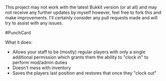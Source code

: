 This project may not work with the latest Bukkit version (or at all) and may not receive any further updates by myself however, feel free to fork this and make improvements. I'll certainly consider any pull requests made and will try to assist with any issues.

#PunchCard

What it does:
- Allows your staff to be (mostly) regular players with only a single additional permission which grants them the ability to "clock in" to perform mod/admin duties
- Doesn't mess with inventory
- Saves the players last position and restores that once they "clock out"
